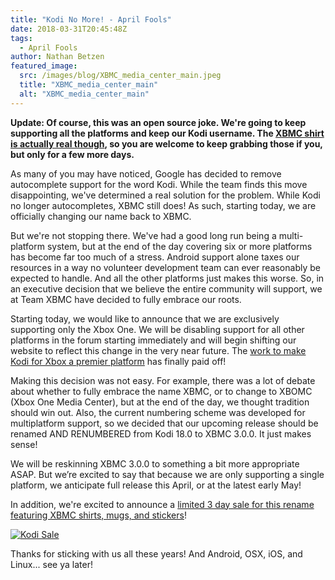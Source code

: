 ```yaml
---
title: "Kodi No More! - April Fools"
date: 2018-03-31T20:45:48Z
tags:
  - April Fools
author: Nathan Betzen
featured_image:
  src: /images/blog/XBMC_media_center_main.jpeg
  title: "XBMC_media_center_main"
  alt: "XBMC_media_center_main"
---
```


**Update: Of course, this was an open source joke. We're going to keep supporting all the platforms and keep our Kodi username. The [XBMC shirt is actually real though](https://teespring.com/nextxbmcshirt#pid=374&cid=100046&sid=front), so you are welcome to keep grabbing those if you, but only for a few more days.**

As many of you may have noticed, Google has decided to remove autocomplete support for the word Kodi. While the team finds this move disappointing, we've determined a real solution for the problem. While Kodi no longer autocompletes, XBMC still does! As such, starting today, we are officially changing our name back to XBMC.

But we're not stopping there. We've had a good long run being a multi-platform system, but at the end of the day covering six or more platforms has become far too much of a stress. Android support alone taxes our resources in a way no volunteer development team can ever reasonably be expected to handle. And all the other platforms just makes this worse. So, in an executive decision that we believe the entire community will support, we at Team XBMC have decided to fully embrace our roots.

Starting today, we would like to announce that we are exclusively supporting only the Xbox One. We will be disabling support for all other platforms in the forum starting immediately and will begin shifting our website to reflect this change in the very near future. The [work to make Kodi for Xbox a premier platform](https://kodi.tv/article/kodi-xbox-one) has finally paid off!

Making this decision was not easy. For example, there was a lot of debate about whether to fully embrace the name XBMC, or to change to XBOMC (Xbox One Media Center), but at the end of the day, we thought tradition should win out. Also, the current numbering scheme was developed for multiplatform support, so we decided that our upcoming release should be renamed AND RENUMBERED from Kodi 18.0 to XBMC 3.0.0. It just makes sense!

We will be reskinning XBMC 3.0.0 to something a bit more appropriate ASAP. But we’re excited to say that because we are only supporting a single platform, we anticipate full release this April, or at the latest early May!

In addition, we're excited to announce a [limited 3 day sale for this rename featuring XBMC shirts, mugs, and stickers](https://teespring.com/nextxbmcshirt#pid=374&cid=100046&sid=front)!

[![Kodi Sale](/images/blog/shirtback_0.jpeg)](https://teespring.com/nextxbmcshirt#pid=374&cid=100046&sid=front)

Thanks for sticking with us all these years! And Android, OSX, iOS, and Linux... see ya later!
